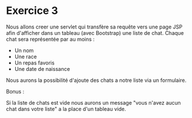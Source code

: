 # Exercice 3

Nous allons creer une servlet qui transfère sa requête vers une page JSP afin d'afficher dans un tableau (avec Bootstrap) une liste de chat. Chaque chat sera représentée par au moins :
- Un nom
- Une race
- Un repas favoris
- Une date de naissance

Nous aurons la possibilité d'ajoute des chats a notre liste via un formulaire.

Bonus :

Si la liste de chats est vide nous aurons un message "vous n'avez aucun chat dans votre liste"
a la place d'un tableau vide.